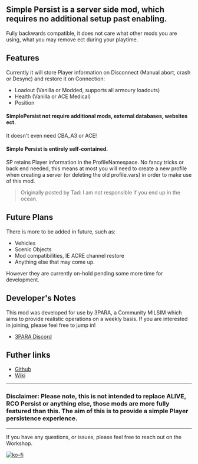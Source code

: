 ## Simple Persist is a server side mod, which requires no additional setup past enabling.

Fully backwards compatible, it does not care what other mods you are using, what you may remove ect during your playtime.

## Features
Currently it will store Player information on Disconnect (Manual abort, crash or Desync) and restore it on Connection:
- Loadout (Vanilla or Modded, supports all armoury loadouts)
- Health (Vanilla or ACE Medical)
- Position

#### SimplePersist not require additional mods, external databases, websites ect.
It doesn't even need CBA_A3 or ACE!

#### Simple Persist is entirely self-contained.
SP retains Player information in the ProfileNamespace. No fancy tricks or back end needed, this means at most you will need to create a new profile when creating a server (or deleting the old profile.vars) in order to make use of this mod.

> Originally posted by Tad:
> I am not responsible if you end up in the ocean.


## Future Plans
There is more to be added in future, such as:
- Vehicles
- Scenic Objects
- Mod compatibilities, IE ACRE channel restore
- Anything else that may come up.

However they are currently on-hold pending some more time for development.


## Developer's Notes
This mod was developed for use by 3PARA, a Community MILSIM which aims to provide realistic operations on a weekly basis. If you are interested in joining, please feel free to jump in!
- [3PARA Discord](discord.gg)

## Futher links
- [Github](https://github.com/Toakan-Network/SimplePersist)
- [Wiki](https://github.com/Toakan-Network/SimplePersist/wiki/Usage)
---
### Disclaimer: Please note, this is not intended to replace ALIVE, RCO Persist or anything else, those mods are more fully featured than this. The aim of this is to provide a simple Player persistence experience.
---

If you have any questions, or issues, please feel free to reach out on the Workshop.

[![ko-fi](https://ko-fi.com/img/githubbutton_sm.svg)](https://ko-fi.com/D1D8NFA51)